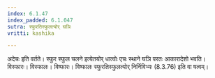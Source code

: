```yaml
---
index: 6.1.47
index_padded: 6.1.047
sutra: स्फुरतिस्फुलत्योर् घञि
vritti: kashika

---
```

अदेचः इति वर्तते। स्फुर स्फुल चलने इत्येतयोर् धात्वोः एचः स्थाने घञि परतः आकारादेशो भवति। विस्फारः। विस्फालः। विष्फारः। विष्फालः स्फुरतिस्फुलत्योर् निर्निविभ्यः (8.3.76) इति वा षत्वम्।